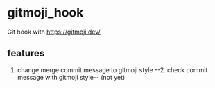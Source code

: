 # gitmoji_hook

Git hook with https://gitmoji.dev/

## features

1. change merge commit message to gitmoji style
--2. check commit message with gitmoji style-- (not yet)
